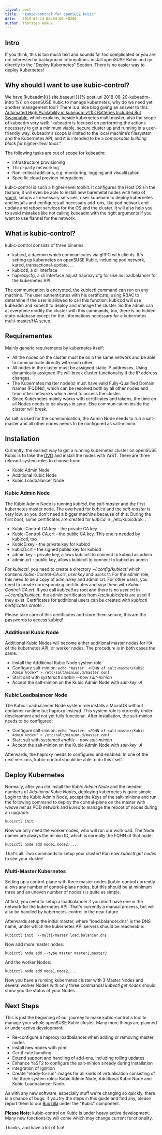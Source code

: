 ```yaml
---
layout: post
title:  "kubic-control for openSUSE Kubic"
date:   2019-08-14 08:54:00 +0200
author: Thorsten Kukuk
---
```


## Intro

If you think, this is too much text and sounds far too complicated or you are not interested in background informations: install openSUSE Kubic and go directly to the "Deploy Kubernetes" Section. There is no easier way to deploy Kubernetes!

## Why should I want to use kubic-control?

We have [kubeadm]({{ site.baseurl }}{% post_url 2018-08-20-kubeadm-intro %}) on openSUSE Kubic to manage kubernetes, why do we need yet another management tool?
There is a nice blog giving an answer to this: [Automated High Availability in kubeadm v1.15: Batteries Included But Swappable](https://kubernetes.io/blog/2019/06/24/automated-high-availability-in-kubeadm-v1.15-batteries-included-but-swappable/), which explains, beside kubernetes multi master, also the scope of kubeadm very well: "kubeadm is focused on performing the actions necessary to get a minimum viable, secure cluster up and running in a user-friendly way. kubeadm’s scope is limited to the local machine’s filesystem and the Kubernetes API, and it is intended to be a _composable building block for higher-level tools_."

The following tasks are out of scope for kubeadm:
- Infrastructure provisioning
- Third-party networking
- Non-critical add-ons, e.g. monitoring, logging and visualitzation
- Specific cloud provider integrations

kubic-control is such a higher-level toolkit. It configures the Host OS (in the feature, it will even be able to install new baremetal nodes with help of [yomi](https://github.com/openSUSE/yomi)), setups all necessary services, uses kubeadm to deploy kubernetes and installs and configures all necessary add-ons, like pod network and update and reboot services for the OS and the cluster. It will also help you to avoid mistakes like not calling kubeadm with the right arguments if you want to use flannel for the network.

## What is kubic-control?

kubic-control consists of three binaries:
- kubicd, a daemon which communicates via gRPC with clients. It's setting up kubernetes on openSUSE Kubic, including pod network, kured, transactional-update, ...
- kubicctl, a cli interface
- haproxycfg, a cli interface adjust haproxy.cfg for use as loadbalancer for the kubernetes API

The communication is encrypted, the kubicctl command can run on any
machine. The user authenticates with his certificate, using RBAC to determine
if the user is allowed to call this function. kubiccd will use kubeadm and
kubectl to deploy and manage the cluster. So the admin can at everytime modify
the cluster with this commands, too, there is no hidden state-database except
for the informations necessary for a kubernetes multi-master/HA setup.

## Requirementes

Mainly generic requirements by kubernetes itself:

- All the nodes on the cluster must be on a the same network and be able to communicate directly with each other.
- All nodes in the cluster must be assigned static IP addresses. Using dynamically assigned IPs will break cluster functionality if the IP address changes.
- The Kubernetes master node(s) must have valid Fully-Qualified Domain Names (FQDNs), which can be resolved both by all other nodes and from other networks which need to access the cluster.
- Since Kubernetes mainly works with certificates and tokens, the time on all Nodes needs to be always in sync. Else communication inside the cluster will break.

As salt is used for the communication, the Admin Node needs to run a
salt-master and all other nodes needs to be configured as salt-minion.

## Installation

Currently, the easiest way to get a running kubernetes cluster on openSUSE
Kubic is to take the [DVD](http://download.opensuse.org/tumbleweed/iso/) and
install the nodes with YaST. There are three relevant system roles to choose
from:
- Kubic Admin Node
- Additional Kubic Node
- Kubic Loadbalancer Node

### Kubic Admin Node

The Kubic Admin Node is running _kubicd_, the _salt-master_ and the first kubernetes
master node. The overhead for _kubicd_ and the _salt-master_ is very low, so
you don't need a bigger machine because of this.
During the first boot, some certificates are created for _kubicd_ in _/etc/kubicd/pki`:

- Kubic-Control-CA.key - the private CA key
- Kubic-Control-CA.crt - the public CA key. This one is needed by kubicctl, too
- KubicD.key - the private key for kubicd
- kubicD.crt - the signed public key for kubicd
- admin.key - private key, allows kubicctl to connect to kubicd as admin
- admin.crt - public key, allows kubicctl to connect to kubcd as admin

For _kubicctl_, you need to create a directory _~/.config/kubicctl_ which contains _Kubic-Control-CA.crt_, _user.key_ and _user.crt_. For the admin role, this need to be a copy of admin.key and admin.crt. For other users, you need to create corresponding certificates and sign them with _Kubic-Control-CA.crt_. If you call _kubicctl_ as root and there is no _user.crt_ in _~/.config/kubicctl_, the admin certificates from _/etc/kubicd/pki_ are used if they exist. Certificates for additional users can be created with _kubicctl certificates create <account>_.

Please take care of this certificates and store them secure, this are the passwords to access kubicd!


### Additional Kubic Node

Additional Kubic Nodes will become either additional master nodes for HA of
the kubernetes API, or worker nodes. The procedure is in both cases the same:
- Install the Additional Kubic Node system role
- Configure salt-minion: `echo "master: <FQHN of salt-master/Kubic Admin
Node>" > /etc/salt/minion.d/master.conf`
- Start salt with _systemctl enable --now salt-minion_
- Accept the salt-minion on the Kubic Admin Node with _salt-key -A_

### Kubic Loadbalancer Node

The Kubic Loadbalancer Node system role installs a MicroOS without container runtime but haproxy instead. This system role is currently under development and not yet fully functional. After installation, the salt-minion needs to be configured:
- Configure salt-minion: `echo "master: <FQHN of salt-master/Kubic Admin
Node>" > /etc/salt/minion.d/master.conf`
- Start salt with _systemctl enable --now salt-minion_
- Accept the salt-minion on the Kubic Admin Node with _salt-key -A_

Afterwards, the haproxy needs to configured and enabled. In one of the next
versions, kubic-control should be able to do this itself.

## Deploy Kubernetes

Normally, after you did install the _Kubic Admin Node_ and the needed numbers of
_Additional Kubic Nodes_, deploying kubernetes is quite simple. Login to the
Kubic Admin Node, accept the Keys of the salt-minions and run the following
command to deploy the contral-plane on the master with _weave net_ as POD
network and _kured_ to manage the reboot of nodes during an upgrade:

```
kubicctl init
```

Now we only need the worker nodes, who will run our workload. The Node names
are always the minion ID, which is normally the FQHN of that node:

```
kubicctl node add node1,node2,...
```

That's all. Two commands to setup your cluster! Run now _kubectl get nodes_ to see your cluster!

### Multi-Master Kubernetes

Setting up a control-plane with three master nodes (kubic-control currently
allows any number of control-plane nodes, but this should be at minimum three
and an uneven number of nodes!) is quite as simple.

At first, you need to setup a loadbalancer if you don't have one in the
network for the kubernetes API. That's currently a manual process, but will
also be handled by kubernetes-control in the near future.

Afterwards setup the initial master, where "load.balancer.dns" is the DNS
name, under which the kubernetes API servers should be reacheable:

```
kubicctl init  --multi-master load.balancer.dns
```

Now add more master nodes:

```
kubicctl node add --type master master2,master3
```

And the worker Nodes:

```
kubicctl node add node1,node2,...
```

Now you have a running kubernetes cluster with 3 Master Nodes and several
worker Nodes with only three commands! _kubectl get nodes_ should show you the status of your Nodes.

## Next Steps

This is just the beginning of our journey to make kubic-control a tool to
manage your whole openSUSE Kubic cluster. Many more things are planned or
under active development:

* Re-configure a haproxy loadbalancer when adding or removing master nodes
* Install new nodes with yomi
* Certificate handling
* Extend support and handling of add-ons, including rolling updates
* Enhance YaST2 to configure the salt-minion already during installation
* Integration of ignition
* Create "ready-to-run" images for all kinds of virtualisation consisting of the three system roles: Kubic Admin Node, Additional Kubic Node and Kubic Loadbalancer Node.

As with any new software, especially stuff we're changing so quickly, there is a chance of bugs. If you try the steps in this guide and find any, please report them to our [Bugzilla](http://bugzilla.opensuse.org/enter_bug.cgi?product=openSUSE+Tumbleweed&format=guided) under the "Kubic" component.

**Please Note:**  kubic-control on Kubic is under heavy active development. Many new functionality will come which may change current  functionality.

Thanks, and have a lot of fun!
